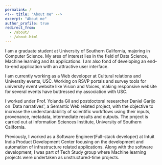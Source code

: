 ```yaml
---
permalink: /
<!-- title: "About me" -->
excerpt: "About me"
author_profile: true
redirect_from: 
  - /about/
  - /about.html
---
```


I am a graduate student at University of Southern California, majoring in Computer Science. My area of interest lies in the field of Data Science, Machine learning and its applications. I am also fond of developing an end-to-end application with an attractive user interface.

I am currently working as a Web developer at Cultural relations and University events, USC. Working on RSVP portals and survey tools for university event website like Vision and Voices, making responsive website for several events have buttressed my association with USC. 

I worked under Prof. Yolanda Gil and postdoctoral researcher Daniel Garijo on 'Data narratives', a Semantic Web related project, with the objective to increase the understandability of scientific workflows using their inputs, provenance, metadata, intermediate results and outputs. The project is carried out at Information Sciences Institute, University of Southern California.

Previously, I worked as a Software Engineer(Full-stack developer) at Intuit India Product Development Center focusing on the development and automation of infrastructure related applications. Along with the software development, I was part of Tech Study group where Machine learning projects were undertaken as unstructured-time projects.